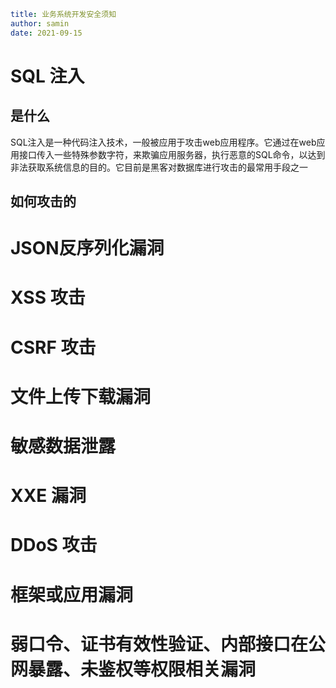 ```yaml
title: 业务系统开发安全须知 
author: samin
date: 2021-09-15
```

# SQL 注入

## 是什么

SQL注入是一种代码注入技术，一般被应用于攻击web应用程序。它通过在web应用接口传入一些特殊参数字符，来欺骗应用服务器，执行恶意的SQL命令，以达到非法获取系统信息的目的。它目前是黑客对数据库进行攻击的最常用手段之一

## 如何攻击的

# JSON反序列化漏洞

# XSS 攻击

# CSRF 攻击

# 文件上传下载漏洞

# 敏感数据泄露

# XXE 漏洞

# DDoS 攻击

# 框架或应用漏洞

# 弱口令、证书有效性验证、内部接口在公网暴露、未鉴权等权限相关漏洞
